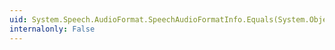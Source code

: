 ```yaml
---
uid: System.Speech.AudioFormat.SpeechAudioFormatInfo.Equals(System.Object)
internalonly: False
---
```

